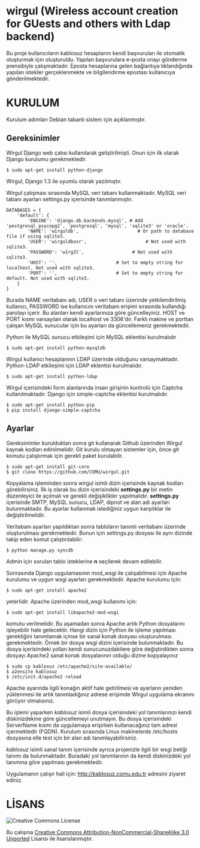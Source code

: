 wirgul (Wireless account creation for GUests and others with Ldap backend)
==========================================================================

Bu proje kullanıcıların kablosuz hesaplarını kendi başvuruları ile otomatik oluşturmak için oluşturuldu.
Yapılan başvurulara e-posta onayı gönderme prensibiyle çalışmaktadır. Eposta hesaplarına gelen bağlantıya tıklandığında
yapılan istekler gerçeklenmekte ve bilgilendirme epostası kullanıcıya gönderilmektedir.


KURULUM
=======

Kurulum adımları Debian tabanlı sistem için açıklanmıştır.

Gereksinimler
-------------

Wirgul Django web çatısı kullanılarak geliştirilmişti. Onun için ilk olarak Django kurulumu gerekmektedir.

    $ sudo apt-get install python-django

Wirgul, Django 1.3 ile uyumlu olarak yazılmıştır.

Wirgul çalışması sırasında MySQL veri tabanı kullanmaktadır. MySQL veri tabanı ayarları settings.py içerisinde tanımlanmıştır.

    DATABASES = {
        'default': {
            'ENGINE': 'django.db.backends.mysql', # Add 'postgresql_psycopg2', 'postgresql', 'mysql', 'sqlite3' or 'oracle'.
            'NAME': 'wirguldb',                      # Or path to database file if using sqlite3.
            'USER': 'wirguldbusr',                      # Not used with sqlite3.
            'PASSWORD': 'w1rg3l',                  # Not used with sqlite3.
            'HOST': '',                      # Set to empty string for localhost. Not used with sqlite3.
            'PORT': '',                      # Set to empty string for default. Not used with sqlite3.
        }
    }

Burada NAME veritabanı adı, USER o veri tabanı üzerinde yetkilendirilmiş kullanıcı, PASSWORD ise kullanıcını veritabanı
erişimi sırasında kullandığı parolayı içerir. Bu alanları kendi ayarlarınıza göre güncelleyiniz.
HOST ve PORT kısmı varsayılan olarak localhost ve 3306'dır. Farklı makine ve porttan çalışan MySQL sunucular için bu
ayarları da güncellemeniz gerekmektedir.

Python ile MySQL sunucu etkileşimi için MySQL eklentisi kurulmalıdır

    $ sudo apt-get install python-mysqldb

Wirgul kullanıcı hesaplarının LDAP üzerinde olduğunu varsaymaktadır. Python-LDAP etkileşimi için LDAP eklentisi kurulmalıdır.

    $ sudo apt-get install python-ldap

Wirgul içerisindeki form alanlarında insan girişinin kontrolü için Captcha kullanılmaktadır.
Django için simple-captcha eklentisi kurulmalıdır.

    $ sudo apt-get install python-pip
    $ pip install django-simple-captcha

Ayarlar
-------

Gereksinimler kurulduktan sonra git kullanarak Github üzerinden Wirgul kaynak kodları edinilmelidir. Git kurulu olmayan
sistemler için, önce git komutu çalıştırmak için gerekli paket kurulabilir.

    $ sudo apt-get install git-core
    $ git clone https://github.com/COMU/wirgul.git

Kopyalama işleminden sonra wirgul isimli dizin içerisinde kaynak kodları görebilirsiniz. İlk iş olarak bu dizin içerisindeki
**settings.py** bir metin düzenleyici ile açılmalı ve gerekli değişiklikler yapılmalıdır. **settings.py** içerisinde SMTP,
MySQL sunucu, LDAP, dipnot ve alan adı ayarları bulunmaktadır. Bu ayarlar kullanmak istediğiniz uygun karşılıklar ile
değiştirilmelidir.

Veritabanı ayarları yapıldıktan sonra tabloların tanımlı veritabanı üzerinde oluşturulması gerekmektedir. Bunun için
settings.py dosyası ile aynı dizinde takip eden komut çalıştırılabilir:

    $ python manage.py syncdb

Admin için sorulan tablo isteklerine **n** seçilerek devam edilebilir.

Sonrasında Django uygulamasının mod_wsgi ile çalışabilmesi için Apache kurulumu ve uygun wsgi ayarları gerekmektedir.
Apache kurulumu için:

    $ sudo apt-get install apache2

yeterlidir. Apache üzerinden mod_wsgi kullanımı için:

    $ sudo apt-get install libapache2-mod-wsgi

komutu verilmelidir. Bu aşamadan sonra Apache artık Python dosyalarını işleyebilir hale gelecektir. Hangi dizin için
Python ile işleme yapılması gerektiğini tanımlamak içinse bir sanal konak dosyası oluşturulması gerekmektedir.
Örnek bir dosya wsgi dizini içerisinde bulunmaktadır. Bu dosya içerisindeki yolları kendi sunucunuzdakilere göre
değiştirdikten sonra dosyayı Apache2 sanal konak dosyalarının olduğu dizine kopyalayınız

    $ sudo cp kablosuz /etc/apache2/site-available/
    $ a2ensite kablosuz
    $ /etc/init.d/apache2 reload

 Apache ayarında ilgili konağın aktif hale getirilmesi ve ayarların yeniden yüklenmesi ile artık tanımladığınız adrese
 erişimde Wirgul uygulama ekranını görüyor olmalısınız.

 Bu işlemi yaparken *kablosuz* isimli dosya içerisindeki yol tanımlarınızı kendi diskinizdekine göre güncellemeyi unutmayın.
 Bu dosya içerisindeki ServerName kısmı da uygulamaya erişirken kullanacağınız tam adresi içermektedir (FQDN).
 Kurulum sırasında Linux makinelerde /etc/hosts dosyasına elle test için bir alan adı tanımlayabilirsiniz.

 *kablosuz* isimli sanal tanım içerisinde ayrıca projenizle ilgili bir wsgi betiği tanımı da bulunmaktadır.
 Buradaki yol tanımlarının da kendi diskinizdeki yol tanımına göre yapılması gerekmektedir.

 Uygulamanın çalışır hali için: http://kablosuz.comu.edu.tr adresini ziyaret ediniz.


 LİSANS
=======

[cc-nc-sa]: http://i.creativecommons.org/l/by-nc-sa/3.0/88x31.png "Creative Commons Attribution-NonCommercial-ShareAlike 3.0 Unported License"

![Creative Commons License][cc-nc-sa]

Bu çalışma [Creative Commons Attribution-NonCommercial-ShareAlike 3.0 Unported](http://creativecommons.org/licenses/by-nc-sa/3.0/deed.en_US) Lisansı ile lisanslanmıştır.
